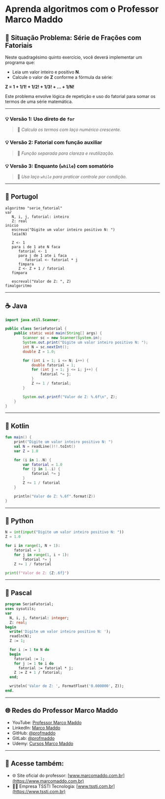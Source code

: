 # Aprenda algoritmos com o Professor Marco Maddo

## 🧠 Situação Problema: Série de Frações com Fatoriais

Neste quadragésimo quinto exercício, você deverá implementar um programa que:
- Leia um valor inteiro e positivo **N**.
- Calcule o valor de **Z** conforme a fórmula da série:
  

**Z = 1 + 1/1! + 1/2! + 1/3! + ... + 1/N!**

Este problema envolve lógica de repetição e uso do fatorial para somar os termos de uma série matemática.

---

### 💡 Versão 1: Uso direto de `for`
> 📘 *Calcula os termos com laço numérico crescente.*

### 💡 Versão 2: Fatorial com função auxiliar
> 🔢 *Função separada para clareza e reutilização.*

### 💡 Versão 3: Enquanto (`while`) com somatório
> 🔄 *Usa laço `while` para praticar controle por condição.*

---

## 💬 Portugol

```portugol
algoritmo "serie_fatorial"
var
   N, i, j, fatorial: inteiro
   Z: real
inicio
   escreva("Digite um valor inteiro positivo N: ")
   leia(N)

   Z <- 1
   para i de 1 ate N faca
      fatorial <- 1
      para j de 1 ate i faca
         fatorial <- fatorial * j
      fimpara
      Z <- Z + 1 / fatorial
   fimpara

   escreval("Valor de Z: ", Z)
fimalgoritmo
```

---

## ☕ Java

```java
import java.util.Scanner;

public class SerieFatorial {
    public static void main(String[] args) {
        Scanner sc = new Scanner(System.in);
        System.out.print("Digite um valor inteiro positivo N: ");
        int N = sc.nextInt();
        double Z = 1.0;

        for (int i = 1; i <= N; i++) {
            double fatorial = 1;
            for (int j = 1; j <= i; j++) {
                fatorial *= j;
            }
            Z += 1 / fatorial;
        }

        System.out.printf("Valor de Z: %.6f\n", Z);
    }
}
```

---

## 💙 Kotlin

```kotlin
fun main() {
    print("Digite um valor inteiro positivo N: ")
    val N = readLine()!!.toInt()
    var Z = 1.0

    for (i in 1..N) {
        var fatorial = 1.0
        for (j in 1..i) {
            fatorial *= j
        }
        Z += 1 / fatorial
    }

    println("Valor de Z: %.6f".format(Z))
}
```

---

## 🐍 Python

```python
N = int(input("Digite um valor inteiro positivo N: "))
Z = 1.0

for i in range(1, N + 1):
    fatorial = 1
    for j in range(1, i + 1):
        fatorial *= j
    Z += 1 / fatorial

print(f"Valor de Z: {Z:.6f}")
```

---

## 🧙 Pascal

```pascal
program SerieFatorial;
uses sysutils;
var
  N, i, j, fatorial: integer;
  Z: real;
begin
  write('Digite um valor inteiro positivo N: ');
  readln(N);
  Z := 1;

  for i := 1 to N do
  begin
    fatorial := 1;
    for j := 1 to i do
      fatorial := fatorial * j;
    Z := Z + 1 / fatorial;
  end;

  writeln('Valor de Z: ', FormatFloat('0.000000', Z));
end.
```

---

## 🌐 Redes do Professor Marco Maddo

- YouTube: [Professor Marco Maddo](https://www.youtube.com/@ProfessorMarcoMaddo)
- LinkedIn: [Marco Maddo](https://www.linkedin.com/in/marcomaddo/)
- GitHub: [@profmaddo](https://github.com/profmaddo)
- GitLab: [@profmaddo](https://gitlab.com/profmaddo)
- Udemy: [Cursos Marco Maddo](https://www.udemy.com/user/marcomaddo/)

---

## 🚀 Acesse também:

- 🌐 Site oficial do professor: [www.marcomaddo.com.br](https://www.marcomaddo.com.br)
- 🧑‍💼 Empresa TSSTI Tecnologia: [www.tssti.com.br](https://www.tssti.com.br)
